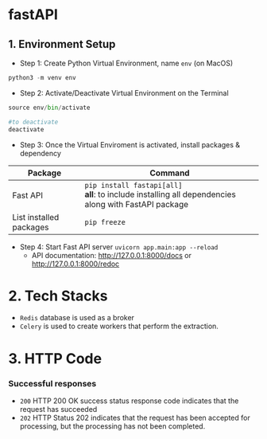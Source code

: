 # fastAPI


## 1. Environment Setup

- Step 1: Create Python Virtual Environment, name `env` (on MacOS)
```Python
python3 -m venv env
```
- Step 2: Activate/Deactivate Virtual Environment on the Terminal
```Python
source env/bin/activate

#to deactivate
deactivate
```
- Step 3: Once the Virtual Enviroment is activated, install packages & dependency

| Package | Command   | 
|---|---|
|Fast API|`pip install fastapi[all]` <br>**all**: to include installing all dependencies along with FastAPI package
|List installed packages| `pip freeze` |

- Step 4: Start Fast API server `uvicorn app.main:app --reload`
  - API documentation: http://127.0.0.1:8000/docs or http://127.0.0.1:8000/redoc 

# 2. Tech Stacks
- `Redis` database is used as a broker 
- `Celery` is used to create workers that perform the extraction.

# 3. HTTP Code
### Successful responses
- `200` HTTP 200 OK success status response code indicates that the request has succeeded
- `202` HTTP Status 202 indicates that the request has been accepted for processing, but the processing has not been completed. 

